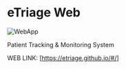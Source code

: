 # eTriage Web
![WebApp](https://img.shields.io/badge/webapp-coming%20soon!-blue)

Patient Tracking &amp; Monitoring System

WEB LINK: [https://etriage.github.io/#/]
